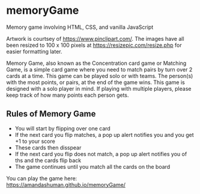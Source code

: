 # memoryGame

Memory game involving HTML, CSS, and vanilla JavaScript 

Artwork is courtsey of https://www.pinclipart.com/. The images have all been resized to 100 x 100 pixels at https://resizepic.com/resize.php for easier formatting later.

Memory Game, also known as the Concentration card game or Matching Game, is a simple card game where you need to match pairs by turn over 2 cards at a time. This game can be played solo or with teams. The person(s) with the most points, or pairs, at the end of the game wins. This game is designed with a solo player in mind. If playing with multiple players, please keep track of how many points each person gets.

## Rules of Memory Game
- You will start by flipping over one card
- If the next card you flip matches, a pop up alert notifies you and you get +1 to your score
- These cards then disspear
- If the next card you flip does not match, a pop up alert notifies you of ths and the cards flip back
- The game continues until you match all the cards on the board

You can play the game here: https://amandashuman.github.io/memoryGame/
